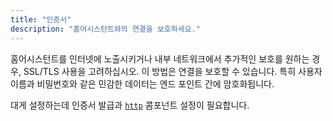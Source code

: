 ```yaml
---
title: "인증서"
description: "홈어시스턴트와의 연결을 보호하세요."
---
```


홈어시스턴트를 인터넷에 노출시키거나 내부 네트워크에서 추가적인 보호를 원하는 경우, SSL/TLS 사용을 고려하십시오. 이 방법은 연결을 보호할 수 있습니다. 특히 사용자 이름과 비밀번호와 같은 민감한 데이터는 엔드 포인트 간에 암호화됩니다.

대게 설정하는데 인증서 발급과 [`http`](/integrations/http/) 콤포넌트 설정이 필요합니다.